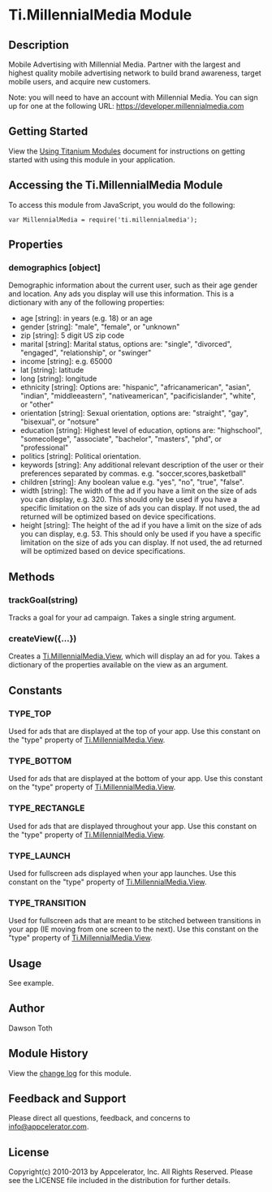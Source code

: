# Ti.MillennialMedia Module

## Description

Mobile Advertising with Millennial Media. Partner with the largest and highest quality mobile advertising network to
build brand awareness, target mobile users, and acquire new customers.

Note: you will need to have an account with Millennial Media. You can sign up for one at the following URL:
	https://developer.millennialmedia.com

## Getting Started

View the [Using Titanium Modules](http://docs.appcelerator.com/titanium/latest/#!/guide/Using_Titanium_Modules) document for instructions on getting
started with using this module in your application.

## Accessing the Ti.MillennialMedia Module

To access this module from JavaScript, you would do the following:

	var MillennialMedia = require('ti.millennialmedia');

## Properties

### demographics [object]
Demographic information about the current user, such as their age gender and location. Any ads you display will use
this information. This is a dictionary with any of the following properties:

* age [string]: in years (e.g. 18) or an age
* gender [string]: "male", "female", or "unknown"
* zip [string]: 5 digit US zip code
* marital [string]: Marital status, options are: "single", "divorced", "engaged", "relationship", or "swinger"
* income [string]: e.g. 65000
* lat [string]: latitude
* long [string]: longitude
* ethnicity [string]: Options are: "hispanic", "africanamerican", "asian", "indian", "middleeastern", "nativeamerican", "pacificislander", "white", or "other"
* orientation [string]: Sexual orientation, options are: "straight", "gay", "bisexual", or "notsure"
* education [string]: Highest level of education, options are: "highschool", "somecollege", "associate", "bachelor", "masters", "phd", or "professional"
* politics [string]: Political orientation.
* keywords [string]: Any additional relevant description of the user or their preferences separated by commas. e.g. "soccer,scores,basketball"
* children [string]: Any boolean value e.g. "yes", "no", "true", "false".
* width [string]: The width of the ad if you have a limit on the size of ads you can display, e.g. 320. This should only be used if you have a specific limitation on the size of ads you can display. If not used, the ad returned will be optimized based on device specifications.
* height [string]: The height of the ad if you have a limit on the size of ads you can display, e.g. 53. This should only be used if you have a specific limitation on the size of ads you can display. If not used, the ad returned will be optimized based on device specifications.

## Methods

### trackGoal(string)
Tracks a goal for your ad campaign. Takes a single string argument.

### createView({...})
Creates a [Ti.MillennialMedia.View][], which will display an ad for you. Takes a dictionary of the properties available
on the view as an argument.

## Constants

### TYPE_TOP
Used for ads that are displayed at the top of your app. Use this constant on the "type"
property of [Ti.MillennialMedia.View][].

### TYPE_BOTTOM
Used for ads that are displayed at the bottom of your app. Use this constant on the "type"
property of [Ti.MillennialMedia.View][].

### TYPE_RECTANGLE
Used for ads that are displayed throughout your app. Use this constant on the "type"
property of [Ti.MillennialMedia.View][].

### TYPE_LAUNCH
Used for fullscreen ads displayed when your app launches. Use this constant on the "type"
property of [Ti.MillennialMedia.View][].

### TYPE_TRANSITION
Used for fullscreen ads that are meant to be stitched between transitions in your app
(IE moving from one screen to the next). Use this constant on the "type" property
of [Ti.MillennialMedia.View][].

## Usage
See example.

## Author
Dawson Toth

## Module History

View the [change log](changelog.html) for this module.

## Feedback and Support
Please direct all questions, feedback, and concerns to [info@appcelerator.com](mailto:info@appcelerator.com?subject=iOS%20MillennialMedia%20Module).

## License
Copyright(c) 2010-2013 by Appcelerator, Inc. All Rights Reserved. Please see the LICENSE file included in the distribution for further details.

[Ti.MillennialMedia.View]: view.html